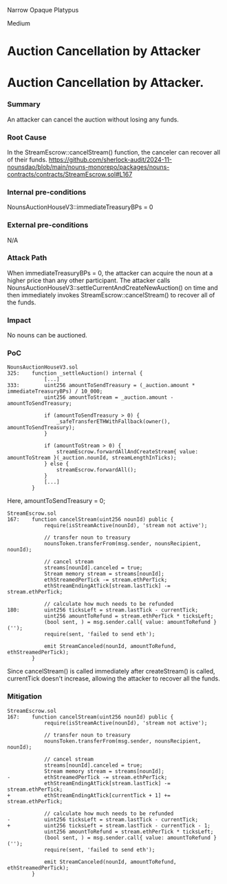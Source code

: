 Narrow Opaque Platypus

Medium

# Auction Cancellation by Attacker

# Auction Cancellation by Attacker.

### Summary
An attacker can cancel the auction without losing any funds.

### Root Cause
In the StreamEscrow::cancelStream() function, the canceler can recover all of their funds.
https://github.com/sherlock-audit/2024-11-nounsdao/blob/main/nouns-monorepo/packages/nouns-contracts/contracts/StreamEscrow.sol#L167

### Internal pre-conditions
NounsAuctionHouseV3::immediateTreasuryBPs = 0

### External pre-conditions
N/A

### Attack Path
When immediateTreasuryBPs = 0, the attacker can acquire the noun at a higher price than any other participant. The attacker calls NounsAuctionHouseV3::settleCurrentAndCreateNewAuction() on time and then immediately invokes StreamEscrow::cancelStream() to recover all of the funds.

### Impact
No nouns can be auctioned.

### PoC

```solidity
NounsAuctionHouseV3.sol
325:    function _settleAuction() internal {
            [...]
333:        uint256 amountToSendTreasury = (_auction.amount * immediateTreasuryBPs) / 10_000;
            uint256 amountToStream = _auction.amount - amountToSendTreasury;

            if (amountToSendTreasury > 0) {
                _safeTransferETHWithFallback(owner(), amountToSendTreasury);
            }

            if (amountToStream > 0) {
                streamEscrow.forwardAllAndCreateStream{ value: amountToStream }(_auction.nounId, streamLengthInTicks);
            } else {
                streamEscrow.forwardAll();
            }
            [...]
        }
```
Here, amountToSendTreasury = 0;

```solidity
StreamEscrow.sol
167:    function cancelStream(uint256 nounId) public {
            require(isStreamActive(nounId), 'stream not active');

            // transfer noun to treasury
            nounsToken.transferFrom(msg.sender, nounsRecipient, nounId);

            // cancel stream
            streams[nounId].canceled = true;
            Stream memory stream = streams[nounId];
            ethStreamedPerTick -= stream.ethPerTick;
            ethStreamEndingAtTick[stream.lastTick] -= stream.ethPerTick;

            // calculate how much needs to be refunded
180:        uint256 ticksLeft = stream.lastTick - currentTick;
            uint256 amountToRefund = stream.ethPerTick * ticksLeft;
            (bool sent, ) = msg.sender.call{ value: amountToRefund }('');
            require(sent, 'failed to send eth');

            emit StreamCanceled(nounId, amountToRefund, ethStreamedPerTick);
        }
```
Since cancelStream() is called immediately after createStream() is called, currentTick doesn't increase, allowing the attacker to recover all the funds.

### Mitigation

```solidity
StreamEscrow.sol
167:    function cancelStream(uint256 nounId) public {
            require(isStreamActive(nounId), 'stream not active');

            // transfer noun to treasury
            nounsToken.transferFrom(msg.sender, nounsRecipient, nounId);

            // cancel stream
            streams[nounId].canceled = true;
            Stream memory stream = streams[nounId];
-           ethStreamedPerTick -= stream.ethPerTick;
            ethStreamEndingAtTick[stream.lastTick] -= stream.ethPerTick;
+           ethStreamEndingAtTick[currentTick + 1] += stream.ethPerTick;

            // calculate how much needs to be refunded
-           uint256 ticksLeft = stream.lastTick - currentTick;
+           uint256 ticksLeft = stream.lastTick - currentTick - 1;
            uint256 amountToRefund = stream.ethPerTick * ticksLeft;
            (bool sent, ) = msg.sender.call{ value: amountToRefund }('');
            require(sent, 'failed to send eth');

            emit StreamCanceled(nounId, amountToRefund, ethStreamedPerTick);
        }
```